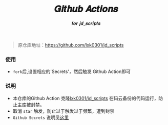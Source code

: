 <div align='center'>
<h1>𝑮𝒊𝒕𝒉𝒖𝒃 𝑨𝒄𝒕𝒊𝒐𝒏𝒔 </h1>𝒇𝒐𝒓 𝒋𝒅_𝒔𝒄𝒓𝒊𝒑𝒕𝒔
</div>
<br >
<br >

>原仓库地址：https://github.com/lxk0301/jd_scripts

### 使用 
- `fork`后,设置相应的'Secrets'，然后触发 Github Action即可

### 说明

- 本仓库的Github Action 克隆[lxk0301/jd_scripts](https://gitee.com/lxk0301/jd_scripts) 在码云备份的代码运行，防止主库被封禁。
- 取消 `star` 触发，防止过于触发过于频繁，遭到封禁
- `Github Secrets` 说明见[这里](https://github.com/lxk0301/jd_scripts/blob/master/githubAction.md)




 

